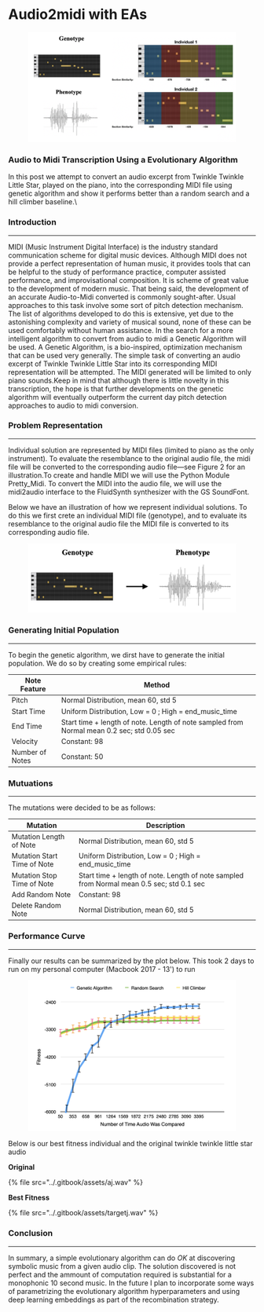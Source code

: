 # Audio2midi with EAs

<figure><img src="../.gitbook/assets/audio2midi (1).png" alt=""><figcaption></figcaption></figure>

### Audio to Midi Transcription Using a Evolutionary Algorithm

In this post we attempt to convert an audio excerpt from Twinkle Twinkle Little Star, played on the piano, into the corresponding MIDI file using genetic algorithm and show it performs better than a random search and a hill climber baseline.\


### Introduction

***

MIDI (Music Instrument Digital Interface) is the industry standard communication scheme for digital music devices. Although MIDI does not provide a perfect representation of human music, it provides tools that can be helpful to the study of performance practice, computer assisted performance, and improvisational composition. It is scheme of great value to the development of modern music. That being said, the development of an accurate Audio-to-Midi converted is commonly sought-after. Usual approaches to this task involve some sort of pitch detection mechanism. The list of algorithms developed to do this is extensive, yet due to the astonishing complexity and variety of musical sound, none of these can be used comfortably without human assistance. In the search for a more intelligent algorithm to convert from audio to midi a Genetic Algorithm will be used. A Genetic Algorithm, is a bio-inspired, optimization mechanism that can be used very generally. The simple task of converting an audio excerpt of Twinkle Twinkle Little Star into its corresponding MIDI representation will be attempted. The MIDI generated will be limited to only piano sounds.Keep in mind that although there is little novelty in this transcription, the hope is that further developments on the genetic algorithm will eventually outperform the current day pitch detection approaches to audio to midi conversion.

### Problem Representation

***

Individual solution are represented by MIDI files (limited to piano as the only instrument). To evaluate the resemblance to the original audio file, the midi file will be converted to the corresponding audio file—see Figure 2 for an illustration.To create and handle MIDI we will use the Python Module Pretty\_Midi. To convert the MIDI into the audio file, we will use the midi2audio interface to the FluidSynth synthesizer with the GS SoundFont.

Below we have an illustration of how we represent individual solutions. To do this we first crete an individual MIDI file (genotype), and to evaluate its resemblance to the original audio file the MIDI file is converted to its corresponding audio file.

<figure><img src="../.gitbook/assets/audio2midi_rep.png" alt=""><figcaption></figcaption></figure>

### Generating Initial Population

***

To begin the genetic algorithm, we dirst have to generate the initial population. We do so by creating some empirical rules:

| Note Feature    | Method                                                                                     |
| --------------- | ------------------------------------------------------------------------------------------ |
| Pitch           | Normal Distribution, mean 60, std 5                                                        |
| Start Time      | Uniform Distribution, Low = 0 ; High = end\_music\_time                                    |
| End Time        | Start time + length of note. Length of note sampled from Normal mean 0.2 sec; std 0.05 sec |
| Velocity        | Constant: 98                                                                               |
| Number of Notes | Constant: 50                                                                               |

### Mutuations

***

The mutations were decided to be as follows:

| Mutation                    | Description                                                                               |
| --------------------------- | ----------------------------------------------------------------------------------------- |
| Mutation Length of Note     | Normal Distribution, mean 60, std 5                                                       |
| Mutation Start Time of Note | Uniform Distribution, Low = 0 ; High = end\_music\_time                                   |
| Mutation Stop Time of Note  | Start time + length of note. Length of note sampled from Normal mean 0.5 sec; std 0.1 sec |
| Add Random Note             | Constant: 98                                                                              |
| Delete Random Note          | Normal Distribution, mean 60, std 5                                                       |

### Performance Curve

***

Finally our results can be summarized by the plot below. This took 2 days to run on my personal computer (Macbook 2017 - 13') to run

<figure><img src="../.gitbook/assets/ga_performance.png" alt="" width="563"><figcaption></figcaption></figure>

Below is our best fitness individual and the original twinkle twinkle little star audio

**Original**

{% file src="../.gitbook/assets/aj.wav" %}

**Best Fitness**

{% file src="../.gitbook/assets/targetj.wav" %}

### Conclusion

***

In summary, a simple evolutionary algorithm can do _OK_ at discovering symbolic music from a given audio clip. The solution discovered is not perfect and the ammount of computation required is substantial for a monophonic 10 second music. In the future I plan to incorporate some ways of parametrizing the evolutionary algorithm hyperparameters and using deep learning embeddings as part of the recombination strategy.

